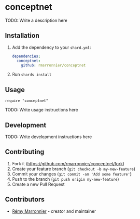 # conceptnet

TODO: Write a description here

## Installation

1. Add the dependency to your `shard.yml`:

   ```yaml
   dependencies:
     conceptnet:
       github: rmarronnier/conceptnet
   ```

2. Run `shards install`

## Usage

```crystal
require "conceptnet"
```

TODO: Write usage instructions here

## Development

TODO: Write development instructions here

## Contributing

1. Fork it (<https://github.com/rmarronnier/conceptnet/fork>)
2. Create your feature branch (`git checkout -b my-new-feature`)
3. Commit your changes (`git commit -am 'Add some feature'`)
4. Push to the branch (`git push origin my-new-feature`)
5. Create a new Pull Request

## Contributors

- [Rémy Marronnier](https://github.com/rmarronnier) - creator and maintainer

